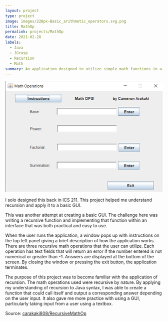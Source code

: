 ```yaml
---
layout: project
type: project
image: images/220px-Basic_arithmetic_operators.svg.png
title: MathOp
permalink: projects/MathOp
date: 2021-02-28
labels:
  - Java
  - JGrasp
  - Recursion
  - Math
summary: An application designed to utilize simple math functions in a recursive method all packaged within a simple GUI.
---
```


<img class="ui medium right floated rounded image" src="../images/MathOpGUI.png">

I solo designed this back in ICS 211. This project helped me understand recursion and apply it to a basic GUI.

This was another attempt at creating a basic GUI. The challenge here was writing a recursive function and implementing that function within an interface that was both practical and easy to use.

When the user runs the application, a window pops up with instructions on the top left panel giving a brief description of how the application works. There are three recursive math operations that the user can utilize. Each operation has text fields that will return an error if the number entered is not numerical or greater than -1. Answers are displayed at the bottom of the screen. By closing the window or pressing the exit button, the application terminates.

The purpose of this project was to become familiar with the application of recursion. The math operations used were recursive by nature. By applying my understanding of recursion to Java syntax, I was able to create a function that could call itself and output a corresponding answer depending on the user input. It also gave me more practice with using a GUI, particularly taking input from a user using a textbox.
 
Source: <a href="https://github.com/carakaki808/RecursiveMathOp"><i class="large github icon"></i>carakaki808/RecursiveMathOp</a>
